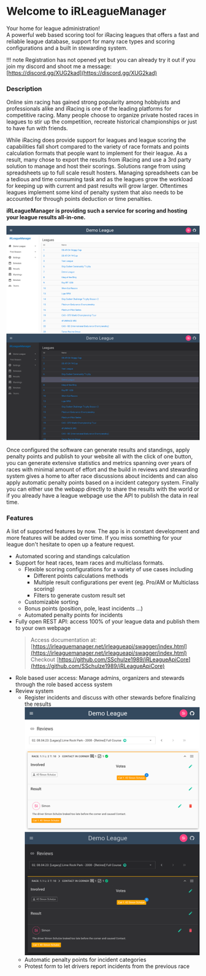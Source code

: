 # Welcome to iRLeagueManager

Your home for league administration!  
A powerful web based scoring tool for iRacing leagues that offers a fast and reliable league database, support for many race types and scoring configurations and a 
built in stewarding system.

!!! note
    Registration has not opened yet but you can already try it out if you join my discord and shoot me a message:  
    [https://discord.gg/XUG2kad](https://discord.gg/XUG2kad)

### Description
Online sim racing has gained strong popularity among hobbyists and professionals alike and iRacing is one of the leading platforms for competitive racing.
Many people choose to organize private hosted races in leagues to stir up the competition, recreate historical championships or just to have fun with friends.

While iRacing does provide support for leagues and league scoring the capabilities fall short compared to the variety of race formats and points calculation formats 
that people want to implement for their league.
As a result, many chose to export the results from iRacing and use a 3rd party solution to manage and host their scorings. Solutions range from using spreadsheets 
up to full scale result hosters.
Managing spreadsheets can be a tedious and time consuming task and as the leagues grow the workload for keeping up with current and past results will grow larger. 
Oftentimes leagues implement some kind of penalty system that also needs to be accounted for through points deduction or time penalties.

**iRLeagueManager is providing such a service for scoring and hosting your league results all-in-one.**

![iRleagueManager Page](getting-started/img/homepage_light.png#only-light)
![iRleagueManager Page](getting-started/img/homepage_dark.png#only-dark)

Once configured the software can generate results and standings, apply penalty points and publish to your website all with the click of one button, 
you can generate extensive statistics and metrics spanning over years of races with minimal amount of effort and the build in reviews and stewarding 
system gives a home to after race discussions about incidents and can also apply automatic penalty points based on a incident category system.
Finally you can either use the webapp directly to share the results with the world or if you already have a league webpage use the API to publish the data in real time.

### Features
A list of supported features by now. The app is in constant development and more features will be added over time. If you miss something for your league don't hesitate to open up a feature request.

- Automated scoring and standings calculation
- Support for heat races, team races and multiclass formats.
    - Flexible scoring configurations for a variety of use cases including
        - Different points calculations methods
        - Multiple result configurations per event (eg. Pro/AM or Multiclass scoring)
        - Filters to generate custom result set
    - Customizable sorting
    - Bonus points (position, pole, least incidents ...)
    - Automated penalty points for incidents
- Fully open REST API: access 100% of your league data and publish them to your own webpage
  > Access documentation at: [https://irleaguemanager.net/irleagueapi/swagger/index.html](https://irleaguemanager.net/irleagueapi/swagger/index.html)
  > Checkout [https://github.com/SSchulze1989/iRLeagueApiCore](https://github.com/SSchulze1989/iRLeagueApiCore)
- Role based user access: Manage admins, organizers and stewards through the role based access system
- Review system  
    - Register incidents and discuss with other stewards before finalizing the results  
      ![Reviews](getting-started/img/reviews_demo_light.png#only-light)
      ![Reviews](getting-started/img/reviews_demo_dark.png#only-dark)
    - Automatic penalty points for incident categories
    - Protest form to let drivers report incidents from the previous race  